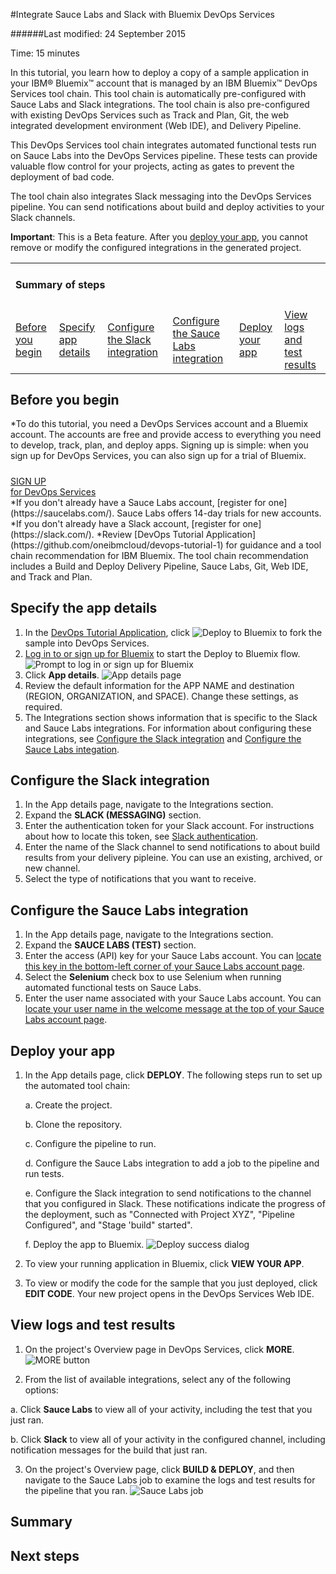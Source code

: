 #Integrate Sauce Labs and Slack with Bluemix DevOps Services

######Last modified: 24 September 2015

Time: 15 minutes 

In this tutorial, you learn how to deploy a copy of a sample application in your IBM&reg; Bluemix&trade; account that is managed by an IBM Bluemix&trade; DevOps Services tool chain. This tool chain is automatically pre-configured with Sauce Labs and Slack integrations. The tool chain is also pre-configured with existing DevOps Services such as Track and Plan, Git, the web integrated development environment (Web IDE), and Delivery Pipeline.

This DevOps Services tool chain integrates automated functional tests run on Sauce Labs into the DevOps Services pipeline. These tests can provide valuable flow control for your projects, acting as gates to prevent the deployment of bad code.

The tool chain also integrates Slack messaging into the DevOps Services pipeline. You can send notifications about build and deploy activities to your Slack channels. 

**Important**: This is a Beta feature. After you [deploy your app](#deploy_app), you cannot remove or modify the configured integrations in the generated project.

<div class="table-of-contents">
 <table>
   <tr>
     <td colspan="8"><h4>Summary of steps</h4></td>
   </tr>
   <tr>
     <td><a href="#prereq">Before you begin</a></td>
     <td><a href="#app_details">Specify app details</a></td>
     <td><a href="#configure_slack">Configure the Slack integration</a></td>
     <td><a href="#configure_sauce_labs">Configure the Sauce Labs integration</a></td>
     <td><a href="#deploy_app">Deploy your app</a></td>
     <td><a href="#view_results">View logs and test results</a></td>
   </tr>
 </table>
</div>

<a name='prereq'></a>
## Before you begin

*To do this tutorial, you need a DevOps Services account and a Bluemix account. The accounts are free and provide access to everything you need to develop, track, plan, and deploy apps. Signing up is simple: when you sign up for DevOps Services, you can also sign up for a trial of Bluemix.

<h5> </h5>
<div class="container-fluid small_bottom_space">
   <div class="row pbl button-links" id="overview-links">
		<a href="https://login.jazz.net/psso/proxy/jazzregister?redirect_uri=https%3A%2F%2Fhub.jazz.net%2F" target="_blank" alt-text="Sign up"> 
			<div class="hollowButton">SIGN UP<div class="extra-title">for DevOps Services </div>
			</div>
		</a>
   </div>
</div>
*If you don't already have a Sauce Labs account, [register for one](https://saucelabs.com/). Sauce Labs offers 14-day trials for new accounts.
*If you don't already have a Slack account, [register for one](https://slack.com/).
*Review [DevOps Tutorial Application](https://github.com/oneibmcloud/devops-tutorial-1) for guidance and a tool chain recommendation for IBM Bluemix. The tool chain recommendation includes a Build and Deploy Delivery Pipeline, Sauce Labs, Git, Web IDE, and Track and Plan.

<a name='app_details'></a>
## Specify the app details

1. In the [DevOps Tutorial Application](https://github.com/oneibmcloud/devops-tutorial-1), click <img class="inline" src="./images/deploy-button.png"  alt="Deploy to Bluemix"> to fork the sample into DevOps Services. 
2. [Log in to or sign up for Bluemix](http://bluemix.net/) to start the Deploy to Bluemix flow.
![Prompt to log in or sign up for Bluemix][1]
3. Click **App details**. 
![App details page][2]
4. Review the default information for the APP NAME and destination (REGION, ORGANIZATION, and SPACE). Change these settings, as required.
5. The Integrations section shows information that is specific to the Slack and Sauce Labs integrations. For information about configuring these integrations, see [Configure the Slack integration](#configure_slack) and [Configure the Sauce Labs integation](#configure_sauce_labs).


<a name='configure_slack'></a>
## Configure the Slack integration

1. In the App details page, navigate to the Integrations section. 
2. Expand the **SLACK (MESSAGING)** section.
3. Enter the authentication token for your Slack account. For instructions about how to locate this token, see [Slack authentication](https://api.slack.com/web#authentication).
4. Enter the name of the Slack channel to send notifications to about build results from your delivery pipleine. You can use an existing, archived, or new channel.
5. Select the type of notifications that you want to receive. 
	

<a name='configure_sauce_labs'></a>
## Configure the Sauce Labs integration

1. In the App details page, navigate to the Integrations section. 
2. Expand the **SAUCE LABS (TEST)** section.
3. Enter the access (API) key for your Sauce Labs account. You can [locate this key in the bottom-left corner of your Sauce Labs account page](https://saucelabs.com/account).
4. Select the **Selenium** check box to use Selenium when running automated functional tests on Sauce Labs.
3. Enter the user name associated with your Sauce Labs account. You can [locate your user name in the welcome message at the top of your Sauce Labs account page](https://saucelabs.com/account).


<a name='deploy_app'></a>
## Deploy your app

1. In the App details page, click **DEPLOY**. The following steps run to set up the automated tool chain:

   a. Create the project.
   
   b. Clone the repository.
   
   c. Configure the pipeline to run.
   
   d. Configure the Sauce Labs integration to add a job to the pipeline and run tests.
   
   e. Configure the Slack integration to send notifications to the channel that you configured in Slack. These notifications indicate the progress of the deployment, such as "Connected with Project XYZ", "Pipeline Configured", and "Stage 'build" started".
   
   f. Deploy the app to Bluemix.
   ![Deploy success dialog][3] 
   
2. To view your running application in Bluemix, click **VIEW YOUR APP**. 

3. To view or modify the code for the sample that you just deployed, click **EDIT CODE**. Your new project opens in the DevOps Services Web IDE.
 


<a name='view_results'></a>
## View logs and test results

1. On the project's Overview page in DevOps Services, click **MORE**. 
![MORE button][4]

2. From the list of available integrations, select any of the following options:  

  a. Click **Sauce Labs** to view all of your activity, including the test that you just ran.

  b. Click **Slack** to view all of your activity in the configured channel, including notification messages for the build that just ran.
    
3. On the project's Overview page, click **BUILD & DEPLOY**, and then navigate to the Sauce Labs job to examine the logs and test results for the pipeline that you ran.
![Sauce Labs job][5]


<a name='summary'></a>
## Summary





<a name='next_steps'></a>
## Next steps


[1]: /tutorials/integrations_ui/images/bm_login.png
[2]: /tutorials/integrations_ui/images/app_details_page.png
[3]: /tutorials/integrations_ui/images/deploy_success.png
[4]: /tutorials/integrations_ui/images/more.png
[5]: /tutorials/integrations_ui/images/sauce_labs_job.png